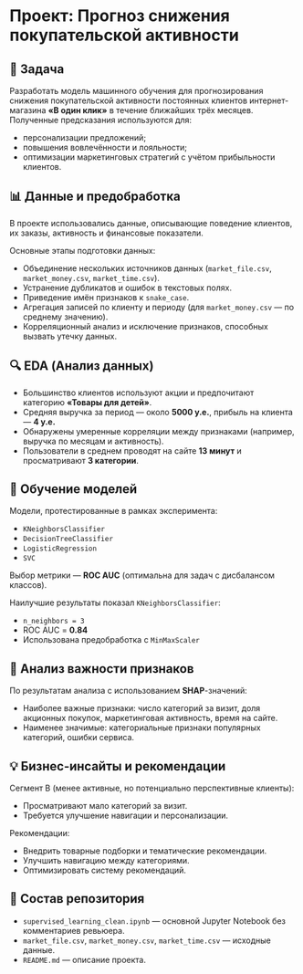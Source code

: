 # Проект: Прогноз снижения покупательской активности

## 📌 Задача
Разработать модель машинного обучения для прогнозирования снижения покупательской активности постоянных клиентов интернет-магазина **«В один клик»** в течение ближайших трёх месяцев. Полученные предсказания используются для:
- персонализации предложений;
- повышения вовлечённости и лояльности;
- оптимизации маркетинговых стратегий с учётом прибыльности клиентов.

## 📊 Данные и предобработка
В проекте использовались данные, описывающие поведение клиентов, их заказы, активность и финансовые показатели. 

Основные этапы подготовки данных:
- Объединение нескольких источников данных (`market_file.csv`, `market_money.csv`, `market_time.csv`).
- Устранение дубликатов и ошибок в текстовых полях.
- Приведение имён признаков к `snake_case`.
- Агрегация записей по клиенту и периоду (для `market_money.csv` — по среднему значению).
- Корреляционный анализ и исключение признаков, способных вызвать утечку данных.

## 🔍 EDA (Анализ данных)
- Большинство клиентов используют акции и предпочитают категорию **«Товары для детей»**.
- Средняя выручка за период — около **5000 у.е.**, прибыль на клиента — **4 у.е.**
- Обнаружены умеренные корреляции между признаками (например, выручка по месяцам и активность).
- Пользователи в среднем проводят на сайте **13 минут** и просматривают **3 категории**.

## 🤖 Обучение моделей
Модели, протестированные в рамках эксперимента:
- `KNeighborsClassifier`
- `DecisionTreeClassifier`
- `LogisticRegression`
- `SVC`

Выбор метрики — **ROC AUC** (оптимальна для задач с дисбалансом классов).

Наилучшие результаты показал `KNeighborsClassifier`:
- `n_neighbors = 3`
- ROC AUC = **0.84**
- Использована предобработка с `MinMaxScaler`

## 🧠 Анализ важности признаков
По результатам анализа с использованием **SHAP**-значений:
- Наиболее важные признаки: число категорий за визит, доля акционных покупок, маркетинговая активность, время на сайте.
- Наименее значимые: категориальные признаки популярных категорий, ошибки сервиса.

## 💡 Бизнес-инсайты и рекомендации
Сегмент B (менее активные, но потенциально перспективные клиенты):
- Просматривают мало категорий за визит.
- Требуется улучшение навигации и персонализации.

Рекомендации:
- Внедрить товарные подборки и тематические рекомендации.
- Улучшить навигацию между категориями.
- Оптимизировать систему рекомендаций.

## 📁 Состав репозитория
- `supervised_learning_clean.ipynb` — основной Jupyter Notebook без комментариев ревьюера.
- `market_file.csv`, `market_money.csv`, `market_time.csv` — исходные данные.
- `README.md` — описание проекта.
